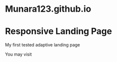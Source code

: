 # Munara123.github.io

<h1>Responsive Landing Page</h1>

<p>My first tested adaptive landing page</p>
<p>You may visit <a href="https://Munara123.github.io>Link</a></p>
